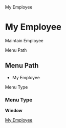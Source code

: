 
My Employee
# My Employee


Maintain Employee

Menu Path
## Menu Path



- My Employee

Menu Type
### Menu Type

**Window**


[My Employee](../../functional-guide/window/window-my-employee.md)